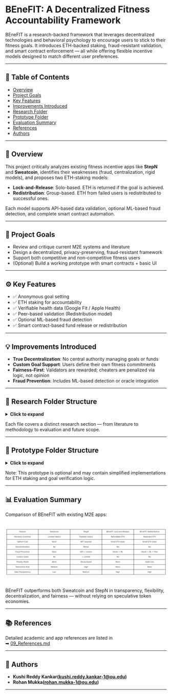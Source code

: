 # BEneFIT: A Decentralized Fitness Accountability Framework

BEneFIT is a research-backed framework that leverages decentralized technologies and behavioral psychology to encourage users to stick to their fitness goals. It introduces ETH-backed staking, fraud-resistant validation, and smart contract enforcement — all while offering flexible incentive models designed to match different user preferences.

---

## 📄 Table of Contents

- [Overview](#-overview)
- [Project Goals](#-project-goals)
- [Key Features](#-key-features)
- [Improvements Introduced](#-improvements-introduced)
- [Research Folder](#-research-folder-structure)
- [Prototype Folder](#-prototype-folder-structure)
- [Evaluation Summary](#-evaluation-summary)
- [References](#-references)
- [Authors](#-authors)

---

## 🧠 Overview

This project critically analyzes existing fitness incentive apps like **StepN** and **Sweatcoin**, identifies their weaknesses (fraud, centralization, rigid models), and proposes two ETH-staking models:

- **Lock-and-Release**: Solo-based. ETH is returned if the goal is achieved.
- **Redistribution**: Group-based. ETH from failed users is redistributed to successful ones.

Each model supports API-based data validation, optional ML-based fraud detection, and complete smart contract automation.

---

## 🎯 Project Goals

- Review and critique current M2E systems and literature  
- Design a decentralized, privacy-preserving, fraud-resistant framework  
- Support both competitive and non-competitive fitness users  
- (Optional) Build a working prototype with smart contracts + basic UI  

---

## ⚙️ Key Features

- ✅ Anonymous goal setting  
- ✅ ETH staking for accountability  
- ✅ Verifiable health data (Google Fit / Apple Health)  
- ✅ Peer-based validation (Redistribution model)  
- ✅ Optional ML-based fraud detection  
- ✅ Smart contract-based fund release or redistribution  

---

## 💡 Improvements Introduced

- **True Decentralization**: No central authority managing goals or funds  
- **Custom Goal Support**: Users define their own fitness commitments  
- **Fairness-First**: Validators are rewarded; cheaters are penalized via logic, not opinion  
- **Fraud Prevention**: Includes ML-based detection or oracle integration  

---

## 📁 Research Folder Structure

<details>
<summary><strong>Click to expand</strong></summary>

```text
research/
├── 01_Introduction.md
├── 02_objective.md
├── 03_related_work.md
├── 04_Methodology_LockAndRelease.md
├── 05_Methodology_Redistribution.md
├── 06_Evaluation_Comparison.md
├── 07_Conclusion.md
├── 08_Future_Work.md
├── 09_References.md
└── Images/
    ├── comparision.png
    ├── Architecture.png
    ├── Architecture_LockAndRelease.png
    ├── workflow.png
    ├── workflow_LockAndRelease.png
    ├── smart_contract.png
    └── smart_contract_LockAndRelease.png
```

</details>

Each file covers a distinct research section — from literature to methodology to evaluation and future scope.

---

## 🧪 Prototype Folder Structure

<details>
<summary><strong>Click to expand</strong></summary>

```text
Prototype/
├── client/              # Frontend (optional)
├── server/              # Backend API (optional)
├── contract_code/       # Smart contract code (Solidity)
├── steps.js             # Basic validator/staker script
├── package.json         # Dependencies (for Node or testing)
```

</details>

Note: This prototype is optional and may contain simplified implementations for ETH staking and goal verification logic.

---

## 📊 Evaluation Summary

Comparison of BEneFIT with existing M2E apps:

![Comparison Chart](./research/Images/comparision.png)

BEneFIT outperforms both Sweatcoin and StepN in transparency, flexibility, decentralization, and fairness — without relying on speculative token economies.

---

## 📚 References

Detailed academic and app references are listed in  
➡ [09_References.md](./research/09_References.md)

---

## 👥 Authors

- **Kushi Reddy Kankar(kushi.reddy.kankar-1@ou.edu)**
- **Rohan Mukka(rohan.mukka-1@ou.edu)**  

---